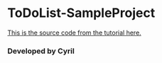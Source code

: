 # ToDoList-SampleProject


[This is the source code from the tutorial here.](https://medium.com/@cyrilgarcia/creating-a-to-do-list-app-with-coredata-the-easy-way-4d40593064f0)


### Developed by Cyril
